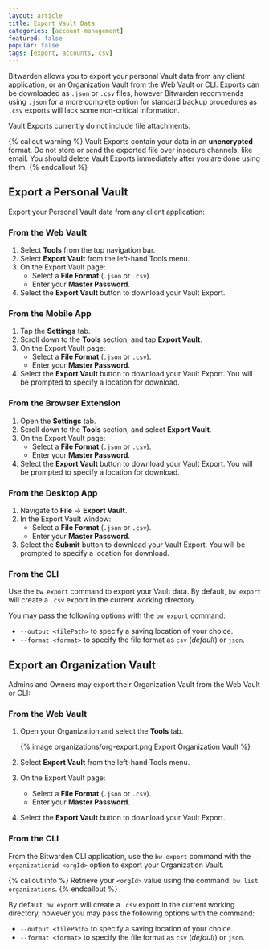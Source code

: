 ```yaml
---
layout: article
title: Export Vault Data
categories: [account-management]
featured: false
popular: false
tags: [export, accounts, csv]
---
```


Bitwarden allows you to export your personal Vault data from any client application, or an Organization Vault from the Web Vault or CLI. Exports can be downloaded as `.json` or `.csv` files, however Bitwarden recommends using `.json` for a more complete option for standard backup procedures as `.csv` exports will lack some non-critical information.

Vault Exports currently do not include file attachments.

{% callout warning %}
Vault Exports contain your data in an **unencrypted** format. Do not store or send the exported file over insecure channels, like email. You should delete Vault Exports immediately after you are done using them.
{% endcallout %}

## Export a Personal Vault

Export your Personal Vault data from any client application:

### From the Web Vault

1. Select **Tools** from the top navigation bar.
3. Select **Export Vault** from the left-hand Tools menu.
4. On the Export Vault page:
   - Select a **File Format** (`.json` or `.csv`).
   - Enter your **Master Password**.
5. Select the **Export Vault** button to download your Vault Export.

### From the Mobile App

1. Tap the **Settings** tab.
2. Scroll down to the **Tools** section, and tap **Export Vault**.
3. On the Export Vault page:
   - Select a **File Format** (`.json` or `.csv`).
   - Enter your **Master Password**.
4. Select the **Export Vault** button to download your Vault Export. You will be prompted to specify a location for download.

### From the Browser Extension

1. Open the **Settings** tab.
2. Scroll down to the **Tools** section, and select **Export Vault**.
4. On the Export Vault page:
   - Select a **File Format** (`.json` or `.csv`).
   - Enter your **Master Password**.
5. Select the **Export Vault** button to download your Vault Export. You will be prompted to specify a location for download.

### From the Desktop App

1. Navigate to **File** &rarr; **Export Vault**.
2. In the Export Vault window:
   - Select a **File Format** (`.json` or `.csv`).
   - Enter your **Master Password**.
3. Select the **Submit** button to download your Vault Export. You will be prompted to specify a location for download.

### From the CLI

Use the `bw export` command to export your Vault data. By default, `bw export` will create a `.csv` export in the current working directory.

You may pass the following options with the `bw export` command:
- `--output <filePath>` to specify a saving location of your choice.
- `--format <format>` to specify the file format as `csv` (*default*) or `json`.

## Export an Organization Vault

Admins and Owners may export their Organization Vault from the Web Vault or CLI:

### From the Web Vault

1. Open your Organization and select the **Tools** tab.

   {% image organizations/org-export.png Export Organization Vault %}
2. Select **Export Vault** from the left-hand Tools menu.
4. On the Export Vault page:
   - Select a **File Format** (`.json` or `.csv`).
   - Enter your **Master Password**.
5. Select the **Export Vault** button to download your Vault Export.

### From the CLI

From the Bitwarden CLI application, use the `bw export` command with the `--organizationid <orgId>` option to export your Organization Vault.

{% callout info %}
Retrieve your `<orgId>` value using the command: `bw list organizations`.
{% endcallout %}

By default, `bw export` will create a `.csv` export in the current working directory, however you may pass the following options with the command:
- `--output <filePath>` to specify a saving location of your choice.
- `--format <format>` to specify the file format as `csv` (*default*) or `json`.
